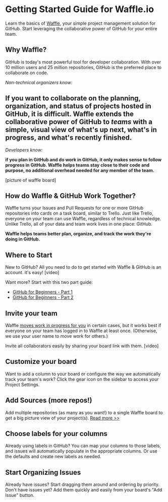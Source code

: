 # Getting Started Guide for Waffle.io
Learn the basics of [Waffle](http://waffle.io), your simple project management solution for GitHub. Start leveraging the collaborative power of GitHub for your entire team.

## Why Waffle? 
GitHub is today's most powerful tool for developer collaboration. With over 10 million users and 25 million repositories, GitHub is the preferred place to collaborate on code. 

*Non-technical organizers know:*

**If you want to collaborate on the planning, organization, and status of projects hosted in GitHub, it is difficult.**
Waffle extends the collaborative power of GitHub to *teams* with a simple, visual view of what's up next, what's in progress, and what's recently finished. 
--
*Developers know:*

**if you plan in GitHub and do work in GitHub, it only makes sense to follow progress in GitHub. Waffle helps teams stay close to their code and purpose, no additional overhead needed for any member of the team.**

[picture of waffle board]

## How do Waffle & GitHub Work Together?
Waffle turns your Issues and Pull Requests for one or more GitHub repositories into cards on a task board, similar to Trello. Just like Trello, everyone on your team can use Waffle, regardless of technical knowledge. Unlike Trello, all of your data and team work lives in one place: GitHub. 

**Waffle helps teams better plan, organize, and track the work they're doing in GitHub.**

## Where to Start 
New to GitHub? All you need to do to get started with Waffle & GitHub is an account. it's easy! 
[video]

Want more? Start with this two part guide: 
- [GitHub for Beginners - Part 1](http://readwrite.com/2013/09/30/understanding-github-a-journey-for-beginners-part-1)
- [GitHub for Beginners - Part 2](http://readwrite.com/2013/10/02/github-for-beginners-part-2)


## Invite your team 
Waffle [moves work in progress for you](https://github.com/waffleio/waffle.io/wiki/FAQs#autoworktracking) in certain cases, but it works best if everyone on your team has logged in to Waffle at least once. (Otherwise, we use your user name to move work for others.)

Invite all collaborators easily by sharing your board link with them. 
[video]

## Customize your board
Want to add a column to your board or configure the way we automatically track your team's work? Click the gear icon on the sidebar to access your Project Settings.

## Add Sources (more repos!) 
Add multiple repositories (as many as you want!) to a single Waffle board to get a big picture view of your project(s). [Read more >>](https://github.com/waffleio/waffle.io/wiki/FAQs#multirepo)

## Choose labels for your columns 
Already using labels in GitHub? You can map your columns to those labels, and issues will automatically populate in the appropriate columns. Or use the defaults and create new labels as needed.

## Start Organizing Issues 
Already have issues? Start dragging them around and ordering by priority. Don't have issues yet? Add them quickly and easily from your board's "Add Issue" button.
